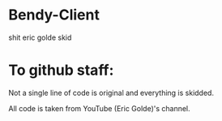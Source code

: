 # Bendy-Client
shit eric golde skid
# To github staff:
Not a single line of code is original and everything is skidded.

All code is taken from YouTube (Eric Golde)'s channel.
